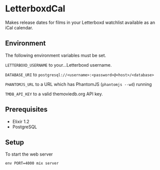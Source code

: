 # LetterboxdCal

Makes release dates for films in your Letterboxd watchlist available as an iCal
calendar.

## Environment

The following environment variables must be set.

`LETTERBOXD_USERNAME` to your...Letterboxd username.

`DATABASE_URI` to `postgresql://<username>:<password>@<host>/<database>`

`PHANTOMJS_URL` to a URL which has PhantomJS (`phantomjs --wd`) running

`TMDB_API_KEY` to a valid themoviedb.org API key.

## Prerequisites

* Elixir 1.2
* PostgreSQL

## Setup

To start the web server

    env PORT=4000 mix server

